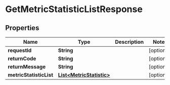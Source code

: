 
# GetMetricStatisticListResponse

## Properties
Name | Type | Description | Notes
------------ | ------------- | ------------- | -------------
**requestId** | **String** |  |  [optional]
**returnCode** | **String** |  |  [optional]
**returnMessage** | **String** |  |  [optional]
**metricStatisticList** | [**List&lt;MetricStatistic&gt;**](MetricStatistic.md) |  |  [optional]



